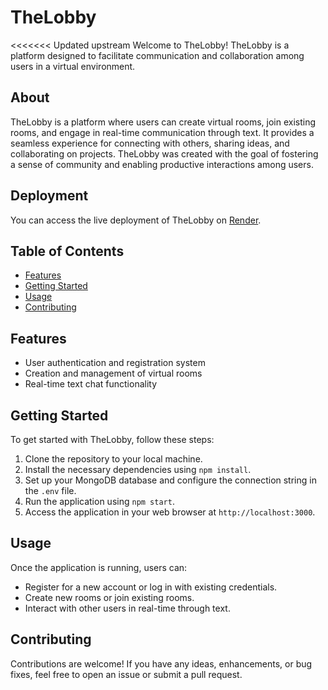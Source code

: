 # TheLobby

<<<<<<< Updated upstream
Welcome to TheLobby! TheLobby is a platform designed to facilitate communication and collaboration among users in a virtual environment.

## About

TheLobby is a platform where users can create virtual rooms, join existing rooms, and engage in real-time communication through text. It provides a seamless experience for connecting with others, sharing ideas, and collaborating on projects. TheLobby was created with the goal of fostering a sense of community and enabling productive interactions among users.

## Deployment

You can access the live deployment of TheLobby on [Render](https://thelobby.onrender.com).

## Table of Contents

- [Features](#features)
- [Getting Started](#getting-started)
- [Usage](#usage)
- [Contributing](#contributing)

## Features

- User authentication and registration system
- Creation and management of virtual rooms
- Real-time text chat functionality

## Getting Started

To get started with TheLobby, follow these steps:

1. Clone the repository to your local machine.
2. Install the necessary dependencies using `npm install`.
3. Set up your MongoDB database and configure the connection string in the `.env` file.
4. Run the application using `npm start`.
5. Access the application in your web browser at `http://localhost:3000`.

## Usage

Once the application is running, users can:

- Register for a new account or log in with existing credentials.
- Create new rooms or join existing rooms.
- Interact with other users in real-time through text.

## Contributing

Contributions are welcome! If you have any ideas, enhancements, or bug fixes, feel free to open an issue or submit a pull request.

